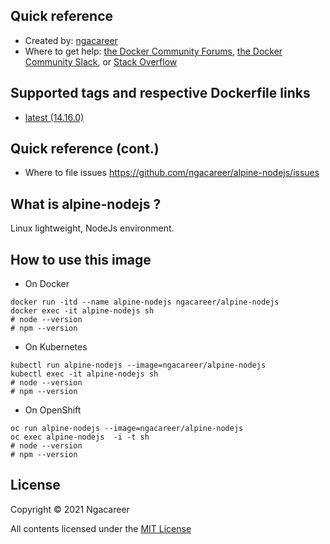 ## Quick reference
- Created by: <a href="https://github.com/ngacareer">ngacareer</a>
- Where to get help: <a href="https://forums.docker.com/">the Docker Community Forums</a>, <a href="https://dockr.ly/slack">the Docker Community Slack</a>, or <a href="https://stackoverflow.com/search?tab=newest&amp;q=docker">Stack Overflow</a>

## Supported tags and respective Dockerfile links
- <a href="https://github.com/ngacareer/alpine-nodejs/blob/master/Dockerfile">latest (14.16.0)</a>

## Quick reference (cont.)
- Where to file issues <a href="https://github.com/ngacareer/alpine-nodejs/issues">https://github.com/ngacareer/alpine-nodejs/issues</a>

## What is alpine-nodejs ? 

Linux lightweight, NodeJs environment.

## How to use this image
- On Docker 
```
docker run -itd --name alpine-nodejs ngacareer/alpine-nodejs
docker exec -it alpine-nodejs sh
# node --version
# npm --version
 ```
- On Kubernetes
 ```
kubectl run alpine-nodejs --image=ngacareer/alpine-nodejs
kubectl exec -it alpine-nodejs sh
# node --version
# npm --version
 ```
- On OpenShift
 ```
oc run alpine-nodejs --image=ngacareer/alpine-nodejs
oc exec alpine-nodejs  -i -t sh
# node --version
# npm --version
 ```
## License

Copyright © 2021 Ngacareer

All contents licensed under the [MIT License](LICENSE)
